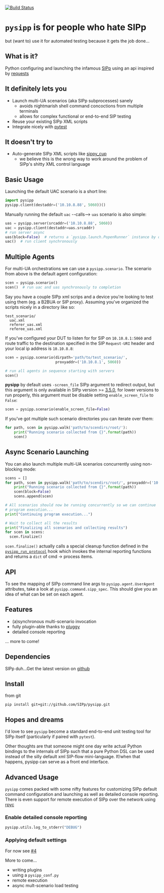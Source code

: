 [![Build Status](https://travis-ci.org/SIPp/pysipp.svg?branch=master)](https://travis-ci.org/SIPp/pysipp)
# `pysipp` is for people who hate SIPp
but (want to) use it for automated testing because it gets the job done...


## What is it?
Python configuring and launching the infamous
[SIPp](http://sipp.sourceforge.net/) using an api inspired by
[requests](http://docs.python-requests.org/)

## It definitely lets you

- Launch multi-UA scenarios (aka SIPp subprocesses) sanely
  * avoids nightmarish shell command concoctions from multiple terminals
  * allows for complex functional or end-to-end SIP testing
- Reuse your existing SIPp XML scripts
- Integrate nicely with [pytest](http://pytest.org/)


## It doesn't try to

- Auto-generate SIPp XML scripts like [sippy_cup](https://github.com/mojolingo/sippy_cup)
  * we believe this is the wrong way to work around the problem of SIPp's shitty XML control language


## Basic Usage
Launching the default UAC scenario is a short line:

```python
import pysipp
pysipp.client(destaddr=('10.10.8.88', 5060))()
```

Manually running the default `uac` --calls--> `uas` scenario is also simple:

```python
uas = pysipp.server(srcaddr=('10.10.8.88', 5060))
uac = pysipp.client(destaddr=uas.srcaddr)
# run server async
uas(block=False)  # returns a `pysipp.launch.PopenRunner` instance by default
uac()  # run client synchronously
```

## Multiple Agents
For multi-UA orchestrations we can use a `pysipp.scenario`.
The scenario from above is the default agent configuration:

```python
scen = pysipp.scenario()
scen()  # run uac and uas synchronously to completion
```

Say you have a couple SIPp xml scrips and a device you're looking to
test using them (eg. a B2BUA or SIP proxy). Assuming you've organized
the scripts nicely in a directory like so:

```
test_scenario/
  uac.xml
  referer_uas.xml
  referee_uas.xml
```

If you've configured your DUT to listen for for SIP on `10.10.8.1:5060`
and route traffic to the destination specified in the SIP `Request-URI` header
and your local ip address is `10.10.8.8`:

```python
scen = pysipp.scenario(dirpath='path/to/test_scenario/',
                       proxyaddr=('10.10.8.1', 5060))

# run all agents in sequence starting with servers
scen()
```

**pysipp** by default uses `-screen_file` SIPp argument to redirect output,
 but this argument is only available in SIPp version >= [3.5.0](https://sourceforge.net/p/sipp/mailman/message/34041962/),
 for lower versions to run properly, this argument must be
  disable setting `enable_screen_file` to `False`:
 
```python
scen = pysipp.scenario(enable_screen_file=False)
```

If you've got multiple such scenario directories you can iterate over
them:

```python
for path, scen in pysipp.walk('path/to/scendirs/root/'):
    print("Running scenario collected from {}".format(path))
    scen()
```

## Async Scenario Launching
You can also launch multiple multi-UA scenarios concurrently using
non-blocking mode:

```python
scens = []
for path, scen in pysipp.walk('path/to/scendirs/root/', proxyaddr=('10.10.8.1', 5060)):
    print("Running scenario collected from {}".format(path))
    scen(block=False)
    scens.append(scen)

# All scenarios should now be running concurrently so we can continue
# program execution...
print("Continuing program execution...")

# Wait to collect all the results
print("Finalizing all scenarios and collecting results")
for scen in scens:
  scen.finalize()
```

`scen.finalize()` actually calls a special cleanup function defined in the
[`pysipp_run_protocol`](https://github.com/SIPp/pysipp/blob/master/pysipp/__init__.py#L207)
hook which invokes the internal reporting functions and returns a `dict` of cmd -> process
items.

## API
To see the mapping of SIPp command line args to `pysipp.agent.UserAgent`
attributes, take a look at `pysipp.command.sipp_spec`.
This should give you an idea of what can be set on each agent.


## Features
- (a)synchronous multi-scenario invocation
- fully plugin-able thanks to [pluggy](https://github.com/hpk42/pluggy)
- detailed console reporting

... more to come!


## Dependencies
SIPp duh...Get the latest version on [github](https://github.com/SIPp/sipp)


## Install
from git
```
pip install git+git://github.com/SIPp/pysipp.git
```


## Hopes and dreams
I'd love to see `pysipp` become a standard end-to-end unit testing
tool for SIPp itself (particularly if paired with `pytest`).

Other thoughts are that someone might one day write actual
Python bindings to the internals of SIPp such that a pure Python DSL
can be used instead of the silly default xml SIP-flow mini-language.
If/when that happens, pysipp can serve as a front end interface.


## Advanced Usage
`pysipp` comes packed with some nifty features for customizing
SIPp default command configuration and launching as well as detailed
console reporting. There is even support for remote execution of SIPp
over the network using [rpyc](https://rpyc.readthedocs.org/en/latest/)

### Enable detailed console reporting
```python
pysipp.utils.log_to_stderr("DEBUG")
```

### Applying default settings
For now see [#4](https://github.com/SIPp/pysipp/issues/4)

More to come...
- writing plugins
- using a `pysipp_conf.py`
- remote execution
- async mult-scenario load testing
